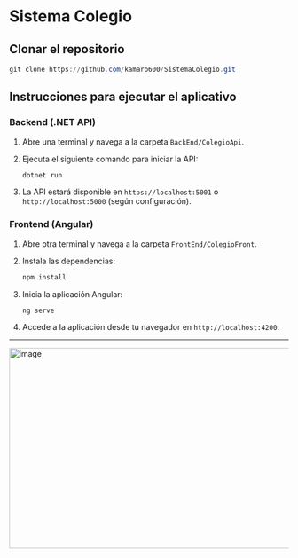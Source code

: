 
# Sistema Colegio

## Clonar el repositorio

```powershell
git clone https://github.com/kamaro600/SistemaColegio.git
```

## Instrucciones para ejecutar el aplicativo

### Backend (.NET API)
1. Abre una terminal y navega a la carpeta `BackEnd/ColegioApi`.
2. Ejecuta el siguiente comando para iniciar la API:
   
	```powershell
	dotnet run
	```
3. La API estará disponible en `https://localhost:5001` o `http://localhost:5000` (según configuración).

### Frontend (Angular)
1. Abre otra terminal y navega a la carpeta `FrontEnd/ColegioFront`.
2. Instala las dependencias:
   
	```powershell
	npm install
	```
3. Inicia la aplicación Angular:
   
	```powershell
	ng serve
	```
4. Accede a la aplicación desde tu navegador en `http://localhost:4200`.

---

<img width="1877" height="362" alt="image" src="https://github.com/user-attachments/assets/e829b4a1-5763-409e-8723-6d9c1ef951fa" />

